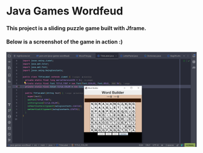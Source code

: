 # Java Games Wordfeud

#### This project is a sliding puzzle game built with Jframe.

#### Below is a screenshot of the game in action :)

![Java Games Wordfeud](./java-games-wordfeud.png)